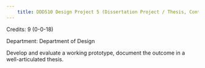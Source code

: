 ```yaml
---
    title: DDD510 Design Project 5 (Dissertation Project / Thesis, Continued)
---
```

Credits: 9 (0-0-18)

Department: Department of Design

Develop and evaluate a working prototype, document the outcome in a well-articulated thesis.